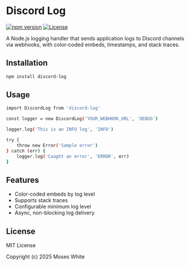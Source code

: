 # Discord Log

[![npm version](https://img.shields.io/npm/v/discord-log)](https://www.npmjs.com/package/discord-log)
[![License](https://img.shields.io/npm/l/discord-log)](LICENSE)

A Node.js logging handler that sends application logs to Discord channels via webhooks, with color-coded embeds, timestamps, and stack traces.

## Installation

```bash
npm install discord-log

```

## Usage

```bash
import DiscordLog from 'discord-log'

const logger = new DiscordLog('YOUR_WEBHOOK_URL', 'DEBUG')

logger.log('This is an INFO log', 'INFO')

try {
    throw new Error('Sample error')
} catch (err) {
    logger.log('Caught an error', 'ERROR', err)
}
```

## Features

- Color-coded embeds by log level
- Supports stack traces
- Configurable minimum log level
- Async, non-blocking log delivery

## License

MIT License

Copyright (c) 2025 Moses White
